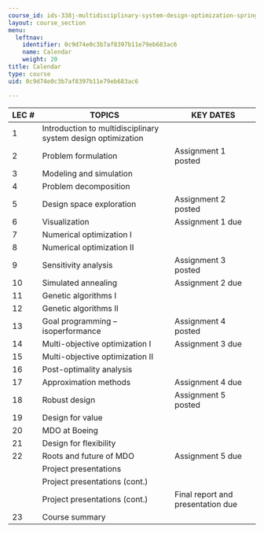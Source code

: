 ```yaml
---
course_id: ids-338j-multidisciplinary-system-design-optimization-spring-2010
layout: course_section
menu:
  leftnav:
    identifier: 0c9d74e0c3b7af8397b11e79eb683ac6
    name: Calendar
    weight: 20
title: Calendar
type: course
uid: 0c9d74e0c3b7af8397b11e79eb683ac6

---
```


| LEC # | TOPICS | KEY DATES |
| --- | --- | --- |
| 1 | Introduction to multidisciplinary system design optimization | &nbsp; |
| 2 | Problem formulation | Assignment 1 posted |
| 3 | Modeling and simulation | &nbsp; |
| 4 | Problem decomposition | &nbsp; |
| 5 | Design space exploration | Assignment 2 posted |
| 6 | Visualization | Assignment 1 due |
| 7 | Numerical optimization I | &nbsp; |
| 8 | Numerical optimization II | &nbsp; |
| 9 | Sensitivity analysis | Assignment 3 posted |
| 10 | Simulated annealing | Assignment 2 due |
| 11 | Genetic algorithms I | &nbsp; |
| 12 | Genetic algorithms II | &nbsp; |
| 13 | Goal programming – isoperformance | Assignment 4 posted |
| 14 | Multi-objective optimization I | Assignment 3 due |
| 15 | Multi-objective optimization II | &nbsp; |
| 16 | Post-optimality analysis | &nbsp; |
| 17 | Approximation methods | Assignment 4 due |
| 18 | Robust design | Assignment 5 posted |
| 19 | Design for value | &nbsp; |
| 20 | MDO at Boeing | &nbsp; |
| 21 | Design for flexibility | &nbsp; |
| 22 | Roots and future of MDO | Assignment 5 due |
| &nbsp; | Project presentations | &nbsp; |
| &nbsp; | Project presentations (cont.) | &nbsp; |
| &nbsp; | Project presentations (cont.) | Final report and presentation due |
| 23 | Course summary |